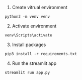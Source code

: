 1. Create vitrual environment

```
python3 -m venv venv
```

2. Activate environment

```
venv\Scripts\activate
```

3. Install packages

```
pip3 install -r requirements.txt
```

4. Run the streamlit app

```
streamlit run app.py
```